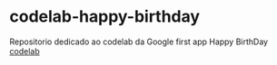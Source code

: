 # codelab-happy-birthday
Repositorio dedicado ao codelab da Google first app Happy BirthDay [codelab](https://developer.android.com/codelabs/basic-android-kotlin-compose-text-composables?authuser=1&hl=pt-br&continue=https%3A%2F%2Fdeveloper.android.com%2Fcourses%2Fpathways%2Fandroid-basics-compose-unit-1-pathway-3%3Fauthuser%3D1%26hl%3Dpt-br%23codelab-https%3A%2F%2Fdeveloper.android.com%2Fcodelabs%2Fbasic-android-kotlin-compose-text-composables#0)
